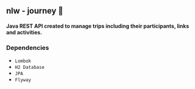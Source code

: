 ## nlw - journey 🎒

#### Java REST API created to manage trips including their participants, links and activities.</p>

### Dependencies
- ```Lombok```
- ```H2 Database```
- ```JPA```
- ```Flyway```
